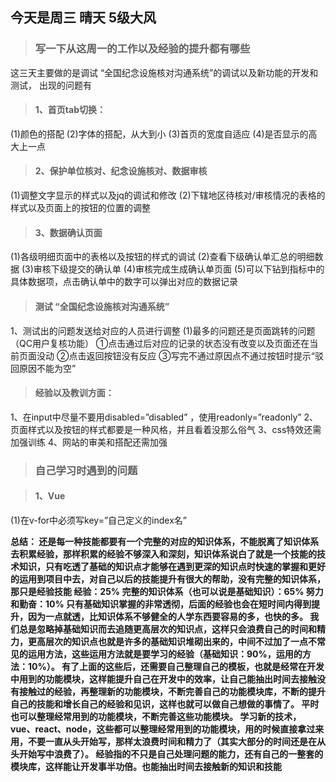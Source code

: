 ## 今天是周三 晴天 5级大风

>### 写一下从这周一的工作以及经验的提升都有哪些

这三天主要做的是调试 “全国纪念设施核对沟通系统”的调试以及新功能的开发和测试，
出现的问题有
>#### 1、首页tab切换：

(1)颜色的搭配
(2)字体的搭配，从大到小
(3)首页的宽度自适应
(4)是否显示的高大上一点

>#### 2、保护单位核对、纪念设施核对、数据审核

(1)调整文字显示的样式以及jq的调试和修改
(2)下辖地区待核对/审核情况的表格的样式以及页面上的按钮的位置的调整

>#### 3、数据确认页面

(1)各级明细页面中的表格以及按钮的样式的调试
(2)查看下级确认单汇总的明细数据
(3)审核下级提交的确认单
(4)审核完成生成确认单页面
(5)可以下钻到指标中的具体数据项，点击确认单中的数字可以弹出对应的数据记录


>#### 测试 “全国纪念设施核对沟通系统”

1、测试出的问题发送给对应的人员进行调整
(1)最多的问题还是页面跳转的问题（QC用户复核功能）
①点击通过后对应的记录的状态没有改变以及页面还在当前页面没动
②点击返回按钮没有反应
③写完不通过原因点不通过按钮时提示“驳回原因不能为空”



>#### 经验以及教训方面：

1、在input中尽量不要用disabled=”disabled” ，使用readonly=”readonly”
2、页面样式以及按钮的样式都要是一种风格，并且看着没那么俗气
3、css特效还需加强训练
4、网站的审美和搭配还需加强



>### 自己学习时遇到的问题

>#### 1、Vue
(1)在v-for中必须写key=”自己定义的index名”


__总结：
还是每一种技能都要有一个完整的对应的知识体系，不能脱离了知识体系去积累经验，那样积累的经验不够深入和深刻，知识体系说白了就是一个技能的技术知识，只有吃透了基础的知识点才能够在遇到更深的知识点时快速的掌握和更好的运用到项目中去，对自己以后的技能提升有很大的帮助，没有完整的知识体系，那只是经验技能
经验：25%
完整的知识体系（也可以说是基础知识）：65%
努力和勤奋：10%
只有基础知识掌握的非常透彻，后面的经验也会在短时间内得到提升，因为一点就透，比知识体系不够健全的人学东西要容易的多，也快的多。
我们总是忽略掉基础知识而去追随更高层次的知识点，这样只会浪费自己的时间和精力，更高层次的知识点也就是许多的基础知识堆砌出来的，中间不过加了一点不常见的运用方法，这些运用方法就是要学习的经验（基础知识：90%，运用的方法：10%）。
有了上面的这些后，还需要自己整理自己的模板，也就是经常在开发中用到的功能模块，这样能提升自己在开发中的效率，让自己能抽出时间去接触没有接触过的经验，再整理新的功能模块，不断完善自己的功能模块库，不断的提升自己的技能和增长自己的经验和见识，这样也就可以做自己想做的事情了。
平时也可以整理经常用到的功能模块，不断完善这些功能模块。
学习新的技术，vue、react、node，这些都可以整理经常用到的功能模块，用的时候直接拿过来用，不要一直从头开始写，那样太浪费时间和精力了（其实大部分的时间还是在从头开始写中浪费了）。
经验指的不只是自己处理问题的能力，还有自己的一整套的模块库，这样能让开发事半功倍。也能抽出时间去接触新的知识和技能__
